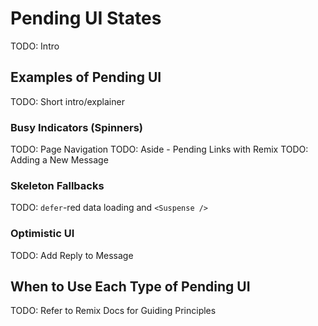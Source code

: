# Pending UI States

TODO: Intro

## Examples of Pending UI

TODO: Short intro/explainer

### Busy Indicators (Spinners)

TODO: Page Navigation
TODO: Aside - Pending Links with Remix
TODO: Adding a New Message

### Skeleton Fallbacks

TODO: `defer`-red data loading and `<Suspense />`

### Optimistic UI

TODO: Add Reply to Message

## When to Use Each Type of Pending UI

TODO: Refer to Remix Docs for Guiding Principles
